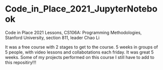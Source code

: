 # Code_in_Place_2021_JupyterNotebook
Code in Place 2021 Lessons, CS106A: Programming Methodologies, Stanford University, section 811, leader Chao Li

It was a free course with 2 stages to get to the course. 
5 weeks in groups of 5 people, with video lessons and collabotations each friday.
It was great 5 weeks.
Some of my projects performed on this course I still have to add to this repositiry!!!

